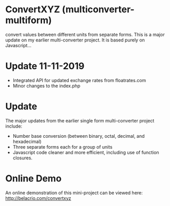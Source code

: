 # ConvertXYZ (multiconverter-multiform)
convert values between different units from separate forms. This is a major update on my earlier multi-converter project. It is based purely on Javascript...

# Update 11-11-2019
- Integrated API for updated exchange rates from floatrates.com
- Minor changes to the index.php

# Update
The major updates from the earlier single form multi-converter project include:
- Number base conversion (between binary, octal, decimal, and hexadecimal)
- Three separate forms each for a group of units
- Javascript code cleaner and more efficient, including use of function closures.

# Online Demo
An online demonstration of this mini-project can be viewed here: http://belacrio.com/convertxyz
